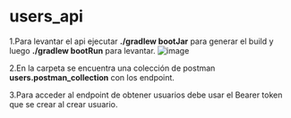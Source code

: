 # users_api

1.Para levantar el api ejecutar **./gradlew bootJar** para generar el build y luego **./gradlew bootRun** para levantar.
![image](https://user-images.githubusercontent.com/25494881/148562767-26ea254d-131e-4bb1-9287-10f6e8cdb6cc.png)

2.En la carpeta se encuentra una colección de postman **users.postman_collection** con los endpoint.

3.Para acceder al endpoint de obtener usuarios debe usar el Bearer token que se crear al crear usuario.  
